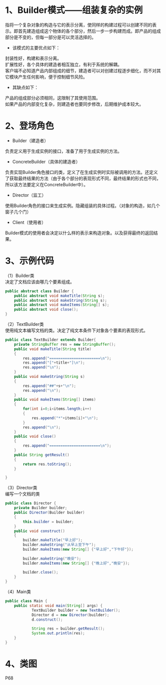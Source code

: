 1、Builder模式——组装复杂的实例
===
指将一个复杂对象的构造与它的表示分离，使同样的构建过程可以创建不同的表示。即首先建造组成这个物体的各个部分，然后一步一步构建而成。即产品的组成部分是不变的，但每一部分是可以灵活选择的。<br>
* 该模式的主要优点如下：<br>

封装性好，构建和表示分离。<br>
扩展性好，各个具体的建造者相互独立，有利于系统的解耦。<br>
客户端不必知道产品内部组成的细节，建造者可以对创建过程逐步细化，而不对其它模块产生任何影响，便于控制细节风险。<br>
* 其缺点如下：

产品的组成部分必须相同，这限制了其使用范围。<br>
如果产品的内部变化复杂，则建造者也要同步修改，后期维护成本较大。<br>

2、登场角色
===
* Builder（建造者）<br>

负责定义用于生成实例的接口，准备了用于生成实例的方法。<br>
* ConcreteBuilder（具体的建造者）<br>

负责实现Builder角色接口的类，定义了在生成实例时实际被调用的方法。还定义了获取最终结果的方法（由于各个部分的表现形式不同，最终结果的形式也不同，所以该方法要定义在ConcreteBuilder中）。<br>
* Director（监工）<br>

使用Builder角色的接口来生成实例。隐藏组装的具体过程。（对象的构造，如几个窗子几个门）<br>
* Client（使用者）<br>

Builder模式的使用者会决定以什么样的表示来构造对象。以及获得最终的返回结果。<br>

3、示例代码
===
（1）Builder类<br>
决定了文档应该由哪几个要素组成。<br>
```java
public abstract class Builder {
	public abstract void makeTitle(String s);
	public abstract void makeString(String s);
	public abstract void makeItems(String[] s);
	public abstract void close();
}
```
（2）TextBuilder类<br>
使用纯文本编写文档的类。决定了纯文本条件下对象各个要素的表现形式。<br>
```java
public class TextBuilder extends Builder{
	private StringBuffer res = new StringBuffer();
	public void makeTitle(String title)
	{
		res.append("=======================\n");
		res.append("["+title+"]\n");
		res.append("\n");
	}
	public void makeString(String s)
	{
		res.append("##"+s+"\n");
		res.append("\n");
	}
	public void makeItems(String[] items)
	{
		for(int i=0;i<items.length;i++)
		{
			res.append("*"+items[i]+"\n");
		}
		res.append("\n");
	}
	public void close()
	{
		res.append("=======================\n");
	}
	public String getResult()
	{
		return res.toString();
	}

}
```
（3）Director类<br>
编写一个文档的类<br>
```java
public class Director {
	private Builder builder;
	public Director(Builder builder)
	{
		this.builder = builder;
	}
	public void construct()
	{
		builder.makeTitle("早上好");
		builder.makeString("从早上至下午");
		builder.makeItems(new String[] {"早上好","下午好"});
		
		builder.makeString("晚安");
		builder.makeItems(new String[] {"晚上好","晚安"});
		
		builder.close();				
	}
}
```
（4）Main类<br>
```java
public class Main {
	public static void main(String[] args) {
			TextBuilder builder = new TextBuilder();
			Director d = new Director(builder);
			d.construct();
			
			String res = builder.getResult();
			System.out.println(res);
	}
}
```
4、类图
===
P68


